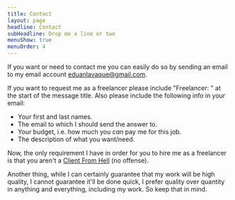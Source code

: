```yaml
---
title: Contact
layout: page
headline: Contact
subHeadline: Drop me a line or two
menuShow: true
menuOrder: 4
---
```

If you want or need to contact me you can easily do so by sending an email to my email account <eduanlavaque@gmail.com>.

If you want to request me as a freelancer please include "Freelancer: " at the start of the message title. Also please include the following info in your email:

- Your first and last names.
- The email to which I should send the answer to.
- Your budget, i.e. how much you *can* pay me for this job.
- The description of what you want/need.

Now, the only requirement I have in order for you to hire me as a freelancer is that you aren't a [Client From Hell](http://clientsfromhell.net/) (no offense).

Another thing, while I can certainly guarantee that my work will be high quality, I cannot guarantee it'll be done quick, I prefer quality over quantity in anything and everything, including my work. So keep that in mind.

